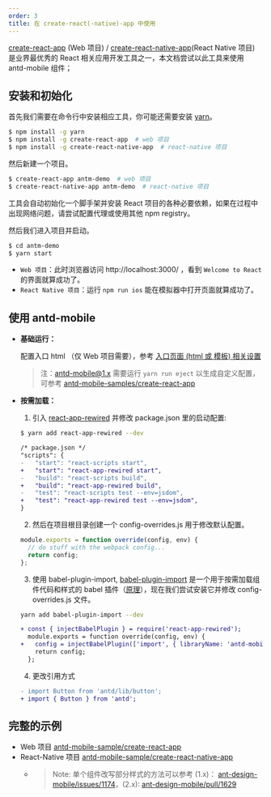 ```yaml
---
order: 3
title: 在 create-react(-native)-app 中使用
---
```


[create-react-app](https://github.com/facebookincubator/create-react-app) (Web 项目) / [create-react-native-app](https://github.com/react-community/create-react-native-app)(React Native 项目) 是业界最优秀的 React 相关应用开发工具之一，本文档尝试以此工具来使用 antd-mobile 组件；

## 安装和初始化

首先我们需要在命令行中安装相应工具，你可能还需要安装 [yarn](https://github.com/yarnpkg/yarn/)。

```bash
$ npm install -g yarn
$ npm install -g create-react-app  # web 项目
$ npm install -g create-react-native-app  # react-native 项目
```

然后新建一个项目。

```bash
$ create-react-app antm-demo  # web 项目
$ create-react-native-app antm-demo  # react-native 项目
```

工具会自动初始化一个脚手架并安装 React 项目的各种必要依赖，如果在过程中出现网络问题，请尝试配置代理或使用其他 npm registry。

然后我们进入项目并启动。

```bash
$ cd antm-demo
$ yarn start
```

- `Web 项目`：此时浏览器访问 http://localhost:3000/ ，看到 `Welcome to React` 的界面就算成功了。
- `React Native 项目`：运行 `npm run ios` 能在模拟器中打开页面就算成功了。

## 使用 antd-mobile

- **基础运行：**

  配置入口 html （仅 Web 项目需要），参考 [入口页面 (html 或 模板) 相关设置](/docs/react/introduce-cn#Web-使用方式)

  > 注：antd-mobile@1.x 需要运行 `yarn run eject` 以生成自定义配置，可参考  [antd-mobile-samples/create-react-app](https://github.com/ant-design/antd-mobile-samples/tree/1.x/create-react-app)

- **按需加载：**

  1. 引入 [react-app-rewired](https://github.com/timarney/react-app-rewired) 并修改 package.json 里的启动配置:
    ```bash
    $ yarn add react-app-rewired --dev
    ```

    ```diff
    /* package.json */
    "scripts": {
    -   "start": "react-scripts start",
    +   "start": "react-app-rewired start",
    -   "build": "react-scripts build",
    +   "build": "react-app-rewired build",
    -   "test": "react-scripts test --env=jsdom",
    +   "test": "react-app-rewired test --env=jsdom",
    }
    ```

  2. 然后在项目根目录创建一个 config-overrides.js 用于修改默认配置。

    ```js
    module.exports = function override(config, env) {
      // do stuff with the webpack config...
      return config;
    };
    ```
  3. 使用 babel-plugin-import, [babel-plugin-import](https://github.com/ant-design/babel-plugin-import) 是一个用于按需加载组件代码和样式的 babel 插件（[原理](https://ant.design/docs/react/getting-started-cn#按需加载)），现在我们尝试安装它并修改 config-overrides.js 文件。

    ```bash
    yarn add babel-plugin-import --dev
    ```

    ```diff
    + const { injectBabelPlugin } = require('react-app-rewired');
      module.exports = function override(config, env) {
    +   config = injectBabelPlugin(['import', { libraryName: 'antd-mobile', style: 'css' }], config);
        return config;
      };
    ```
  4. 更改引用方式

    ```diff
    - import Button from 'antd/lib/button';
    + import { Button } from 'antd';
    ```

## 完整的示例

- Web 项目 [antd-mobile-sample/create-react-app](https://github.com/ant-design/antd-mobile-samples/tree/master/create-react-app)
- React-Native 项目 [antd-mobile-sample/create-react-native-app](https://github.com/ant-design/antd-mobile-samples/tree/master/create-react-native-app)
    - > Note: 单个组件改写部分样式的方法可以参考 (1.x)： [ant-design-mobile/issues/1174](https://github.com/ant-design/ant-design-mobile/issues/1174#issuecomment-295256831)，(2.x): [ant-design-mobile/pull/1629](https://github.com/ant-design/ant-design-mobile/pull/1629)
